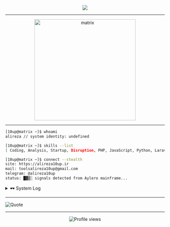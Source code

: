 <p align="center">
  <img src="https://readme-typing-svg.demolab.com?font=Fira+Code&size=24&pause=1000&color=FF5200&center=true&vCenter=true&width=600&lines=The+Code+Chose+Me...;Signals+decoded+in+the+neon+dark.;Analyzing+patterns...;Entrepreneur+or+just+a+glitch%3F;Access+Granted...;Aylero+protocol+initiated.;Who+am+I%3F+Just+a+ghost+in+the+machine."/>
</p>

---

<div align="center">
  <img src="https://media.giphy.com/media/l0MYC0LajbaPoEADu/giphy.gif" width="320" alt="matrix" />
</div>

---

```bash
[10up@matrix ~]$ whoami
alireza // system identity: undefined
```

```bash
[10up@matrix ~]$ skills --list
[ Coding, Analysis, Startup, Disruption, PHP, JavaScript, Python, Laravel, NodeJS, NestJS, Docker, Linux, Git, ... ]
```

```bash
[10up@matrix ~]$ connect --stealth
site: https://alireza10up.ir
mail: toolsalireza10up@gmail.com
telegram: @alireza10up
status: █▓▒░ signals detected from Aylero mainframe...
```

<details>
  <summary>🕶️ System Log</summary>

  ```bash
  [SYSTEM] Boot sequence initiated...
  [SYSTEM] Injecting code into the matrix...
  [SYSTEM] Pattern analysis: ACTIVE
  [SYSTEM] Startup routines: ENABLED
  [SYSTEM] [aylero] Protocol running in background...
  [WARNING] Identity obfuscated.
  [INFO] There’s always more beneath the surface.
  ```
</details>

<!--
<p align="center">  
  <img src="https://readme-typing-svg.demolab.com?font=Fira+Code&size=24&pause=1000&color=36FFC6&center=true&width=600&lines=Welcome+to+the+Mainframe.;Initializing+Aylero...;Scanning+for+new+opportunities.;Code+is+the+real+reality."/>
</p>
-->

---

<p align="center">

  ![Quote](https://quotes-github-readme.vercel.app/api?type=horizontal&theme=radical)

</p>

---

<p align="center">
  <img src="https://komarev.com/ghpvc/?username=alireza10up&style=flat-square&color=orange" alt="Profile views"/>
</p>

<!--
███▓▒░ The true logic runs behind the neon. Startup mode: ON. Aylero never sleeps. ░▒▓███
-->
